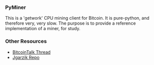 ### PyMiner ###

This is a 'getwork' CPU mining client for Bitcoin. It is pure-python, and therefore very, very slow.  The purpose is to provide a reference implementation of a miner, for study.

### Other Resources ###

- [BitcoinTalk Thread](https://sinertalertalk.org/index.php?topic=3546.0)
- [Jgarzik Repo](https://github.com/jgarzik/pyminer)